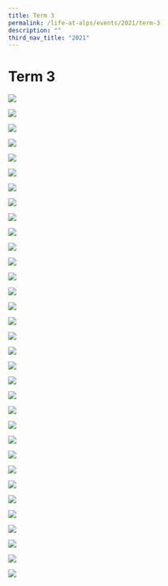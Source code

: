 ```yaml
---
title: Term 3
permalink: /life-at-alps/events/2021/term-3
description: ""
third_nav_title: "2021"
---
```

# **Term 3**

![](/images/m%20Slide1.jpg)

![](/images/m%20Slide2.jpg)

![](/images/m%20Slide3.jpg)

![](/images/m%20Slide4.jpg)

![](/images/m%20Slide5.jpg)

![](/images/m%20Slide6.jpg)

![](/images/T3%20Slide1%20(3).jpg)

![](/images/T3%20Slide2%20(3).jpg)

![](/images/T3%20Slide3%20(3).jpg)

![](/images/T3Slide1%20(8).jpg)

![](/images/T3%20Slide2%20(8).jpg)

![](/images/T3%201.jpg)

![](/images/T3%202.jpg)

![](/images/T3%203.jpg)

![](/images/T3%204.jpg)

![](/images/T3%20Slide1%20(4).jpg)

![](/images/T3%20Slide2%20(4).jpg)

![](/images/T3%20Slide3%20(4).jpg)

![](/images/T3%20Slide4%20(4).jpg)

![](/images/T3%20Slide5%20(2).jpg)

![](/images/T3%20Slide6%20(2).jpg)

![](/images/T3%20Slide1%20(5).jpg)

![](/images/T3%20Slide2%20(5).jpg)

![](/images/T3%20Slide3%20(5).jpg)

![](/images/T3%20Slide1%20(6).jpg)

![](/images/T3%20Slide2%20(6).jpg)

![](/images/T3%20Slide1%20(7).jpg)

![](/images/T3%20Slide3%20(6).jpg)

![](/images/Slide4%20(7).jpg)

![](/images/T3%20Slide5%20(3).jpg)

![](/images/T3%20Slide6%20(3).jpg)

![](/images/T3%20Slide2%20(7).jpg)

![](/images/T3%20Slide3%20(7).jpg)